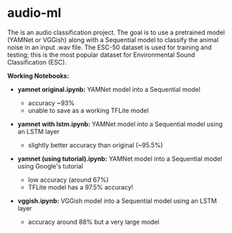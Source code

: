 # audio-ml

The is an audio classification project. The goal is to use a pretrained model (YAMNet or VGGish) along with a Sequential model to classify the animal noise in an input .wav file. The ESC-50 dataset is used for training and testing; this is the most popular dataset for Environmental Sound Classification (ESC).

**Working Notebooks:**
- **yamnet original.ipynb:** YAMNet model into a Sequential model
  - accuracy ~93%
  - unable to save as a working TFLite model
- **yamnet with lstm.ipynb:** YAMNet model into a Sequential model using an LSTM layer
  - slightly better accuracy than original (~95.5%)
- **yamnet (using tutorial).ipynb:** YAMNet model into a Sequential model using Google's tutorial
  - low accuracy (around 67%)
  - TFLite model has a 97.5% accuracy!

- **vggish.ipynb:** VGGish model into a Sequential model using an LSTM layer
  - accuracy around 88% but a very large model
